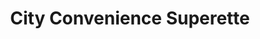 ---
title: "City Convenience Superette"
url: /auckland/city-convenience-superette/
shop: convenience
---